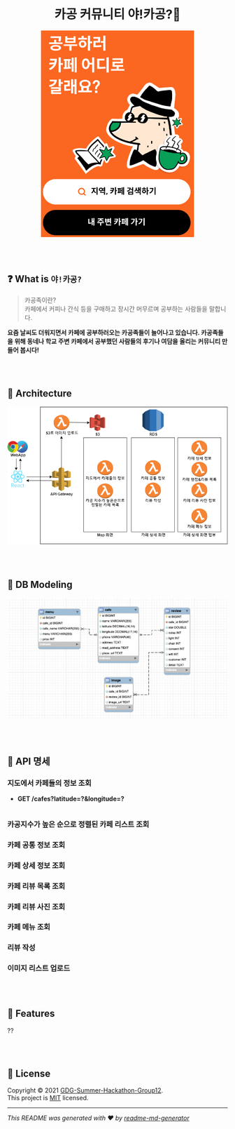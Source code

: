 <h1 align="center">카공 커뮤니티 야!카공?👋</h1>

<p align="center">
<img width="350" src="./assets/main.png" />
</p>

<br><br>

## ❓ What is `야!카공?`

> 카공족이란? <br> 카페에서 커피나 간식 등을 구매하고 장시간 머무르며 공부하는 사람들을 말합니다.

**요즘 날씨도 더워지면서 카페에 공부하러오는 카공족들이 늘어나고 있습니다. 카공족들을 위해 동네나 학교 주변 카페에서 공부했던 사람들의 후기나 여담을 올리는 커뮤니티 만들어 봅시다!**

<br><br>

## 📌 Architecture

<p align="center">
<img src="./assets/kagong_diagram.png" />
</p>

<br><br>

## 📂 DB Modeling

<p align="center">
<img src="./assets/db_modeling.png" />
</p>

<br><br>

## 🚩 API 명세

### 지도에서 카페들의 정보 조회

* **GET /cafes?latitude=?&longitude=?**
  ```
  
  ```

### 카공지수가 높은 순으로 정렬된 카페 리스트 조회

### 카페 공통 정보 조회

### 카페 상세 정보 조회

### 카페 리뷰 목록 조회

### 카페 리뷰 사진 조회 

### 카페 메뉴 조회

### 리뷰 작성

### 이미지 리스트 업로드

<br><br>

## 🎈 Features

??


<br><br>

## 📝 License

Copyright © 2021 [GDG-Summer-Hackathon-Group12](https://github.com/GDG-Summer-Hackathon-Group12).<br/>
This project is [MIT](https://github.com/GDG-Summer-Hackathon-Group12/serverless-backend/blob/main/LICENSE) licensed.
***
_This README was generated with ❤️ by [readme-md-generator](https://github.com/kefranabg/readme-md-generator)_
